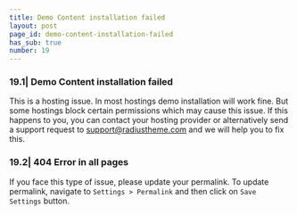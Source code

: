 ```yaml
---
title: Demo Content installation failed
layout: post
page_id: demo-content-installation-failed
has_sub: true
number: 19
---
```


### 19.1| Demo Content installation failed

This is a hosting issue. In most hostings demo installation will work fine. But some hostings block certain permissions which may cause this issue. If this happens to you, you can contact your hosting provider or alternatively send a support request to <a href="mailto:support@radiustheme.com">support@radiustheme.com</a> and we will help you to fix this.

### 19.2| 404 Error in all pages
If you face this type of issue, please update your permalink. To update permalink, navigate to `Settings > Permalink` and then click on `Save Settings` button.

<img alt="" src="{{ 'assets/images/r3.jpg' | relative_url }}">
  